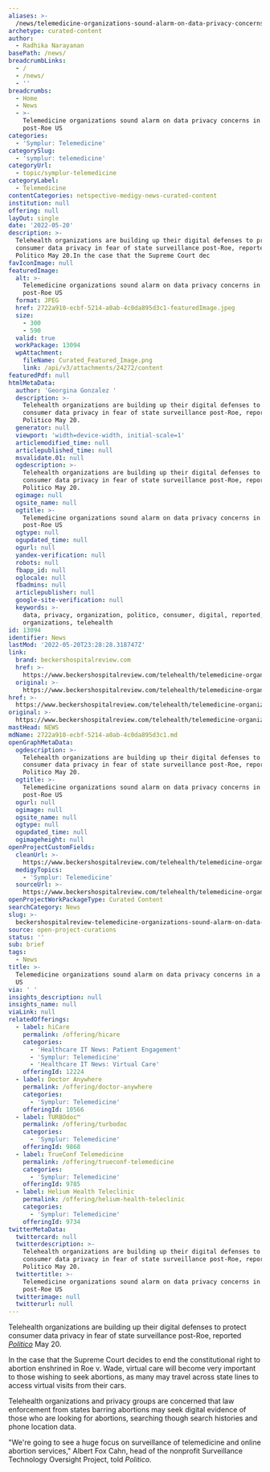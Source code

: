 ```yaml
---
aliases: >-
  /news/telemedicine-organizations-sound-alarm-on-data-privacy-concerns-in-a-post-roe-us
archetype: curated-content
author:
  - Radhika Narayanan
basePath: /news/
breadcrumbLinks:
  - /
  - /news/
  - ''
breadcrumbs:
  - Home
  - News
  - >-
    Telemedicine organizations sound alarm on data privacy concerns in a
    post-Roe US
categories:
  - 'Symplur: Telemedicine'
categorySlug:
  - 'symplur: telemedicine'
categoryUrl:
  - topic/symplur-telemedicine
categoryLabel:
  - Telemedicine
contentCategories: netspective-medigy-news-curated-content
institution: null
offering: null
layOut: single
date: '2022-05-20'
description: >-
  Telehealth organizations are building up their digital defenses to protect
  consumer data privacy in fear of state surveillance post-Roe, reported
  Politico May 20.In the case that the Supreme Court dec
favIconImage: null
featuredImage:
  alt: >-
    Telemedicine organizations sound alarm on data privacy concerns in a
    post-Roe US
  format: JPEG
  href: 2722a910-ecbf-5214-a0ab-4c0da895d3c1-featuredImage.jpeg
  size:
    - 300
    - 590
  valid: true
  workPackage: 13094
  wpAttachment:
    fileName: Curated_Featured_Image.png
    link: /api/v3/attachments/24272/content
featuredPdf: null
htmlMetaData:
  author: 'Georgina Gonzalez '
  description: >-
    Telehealth organizations are building up their digital defenses to protect
    consumer data privacy in fear of state surveillance post-Roe, reported
    Politico May 20.
  generator: null
  viewport: 'width=device-width, initial-scale=1'
  articlemodified_time: null
  articlepublished_time: null
  msvalidate.01: null
  ogdescription: >-
    Telehealth organizations are building up their digital defenses to protect
    consumer data privacy in fear of state surveillance post-Roe, reported
    Politico May 20.
  ogimage: null
  ogsite_name: null
  ogtitle: >-
    Telemedicine organizations sound alarm on data privacy concerns in a
    post-Roe US
  ogtype: null
  ogupdated_time: null
  ogurl: null
  yandex-verification: null
  robots: null
  fbapp_id: null
  oglocale: null
  fbadmins: null
  articlepublisher: null
  google-site-verification: null
  keywords: >-
    data, privacy, organization, politico, consumer, digital, reported,
    organizations, telehealth
id: 13094
identifier: News
lastMod: '2022-05-20T23:28:28.318747Z'
link:
  brand: beckershospitalreview.com
  href: >-
    https://www.beckershospitalreview.com/telehealth/telemedicine-organizations-sound-alarm-on-data-privacy-concerns-in-a-post-roe-us.html
  original: >-
    https://www.beckershospitalreview.com/telehealth/telemedicine-organizations-sound-alarm-on-data-privacy-concerns-in-a-post-roe-us.html
href: >-
  https://www.beckershospitalreview.com/telehealth/telemedicine-organizations-sound-alarm-on-data-privacy-concerns-in-a-post-roe-us.html
original: >-
  https://www.beckershospitalreview.com/telehealth/telemedicine-organizations-sound-alarm-on-data-privacy-concerns-in-a-post-roe-us.html
mastHead: NEWS
mdName: 2722a910-ecbf-5214-a0ab-4c0da895d3c1.md
openGraphMetaData:
  ogdescription: >-
    Telehealth organizations are building up their digital defenses to protect
    consumer data privacy in fear of state surveillance post-Roe, reported
    Politico May 20.
  ogtitle: >-
    Telemedicine organizations sound alarm on data privacy concerns in a
    post-Roe US
  ogurl: null
  ogimage: null
  ogsite_name: null
  ogtype: null
  ogupdated_time: null
  ogimageheight: null
openProjectCustomFields:
  cleanUrl: >-
    https://www.beckershospitalreview.com/telehealth/telemedicine-organizations-sound-alarm-on-data-privacy-concerns-in-a-post-roe-us.html
  medigyTopics:
    - 'Symplur: Telemedicine'
  sourceUrl: >-
    https://www.beckershospitalreview.com/telehealth/telemedicine-organizations-sound-alarm-on-data-privacy-concerns-in-a-post-roe-us.html
openProjectWorkPackageType: Curated Content
searchCategory: News
slug: >-
  beckershospitalreview-telemedicine-organizations-sound-alarm-on-data-privacy-concerns-in-a-post-roe-us
source: open-project-curations
status: ''
sub: brief
tags:
  - News
title: >-
  Telemedicine organizations sound alarm on data privacy concerns in a post-Roe
  US
via: ' '
insights_description: null
insights_name: null
viaLink: null
relatedOfferings:
  - label: hiCare
    permalink: /offering/hicare
    categories:
      - 'Healthcare IT News: Patient Engagement'
      - 'Symplur: Telemedicine'
      - 'Healthcare IT News: Virtual Care'
    offeringId: 12224
  - label: Doctor Anywhere
    permalink: /offering/doctor-anywhere
    categories:
      - 'Symplur: Telemedicine'
    offeringId: 10566
  - label: TURBOdoc™
    permalink: /offering/turbodoc
    categories:
      - 'Symplur: Telemedicine'
    offeringId: 9868
  - label: TrueConf Telemedicine
    permalink: /offering/trueconf-telemedicine
    categories:
      - 'Symplur: Telemedicine'
    offeringId: 9785
  - label: Helium Health Teleclinic
    permalink: /offering/helium-health-teleclinic
    categories:
      - 'Symplur: Telemedicine'
    offeringId: 9734
twitterMetaData:
  twittercard: null
  twitterdescription: >-
    Telehealth organizations are building up their digital defenses to protect
    consumer data privacy in fear of state surveillance post-Roe, reported
    Politico May 20.
  twittertitle: >-
    Telemedicine organizations sound alarm on data privacy concerns in a
    post-Roe US
  twitterimage: null
  twitterurl: null
---
```

<p>Telehealth organizations are building up their digital defenses to protect consumer data privacy in fear of state surveillance post-Roe, reported <a href="https://www.politico.com/newsletters/politico-pulse/2022/05/20/obamacare-subsidies-could-be-a-midterms-time-bomb-00033969"><i>Politico</i></a> May 20.</p><p>In the case that the Supreme Court decides to end the constitutional right to abortion enshrined in Roe v. Wade, virtual care will become very important to those wishing to seek abortions, as many may travel across state lines to access virtual visits from their cars.&nbsp;</p><p>Telehealth organizations and privacy groups are concerned that law enforcement from states barring abortions may seek digital evidence of those who are looking for abortions, searching though search histories and phone location data.&nbsp;</p><p>"We're going to see a huge focus on surveillance of telemedicine and online abortion services," Albert Fox Cahn, head of the nonprofit Surveillance Technology Oversight Project, told <i>Politico</i>.&nbsp;</p>